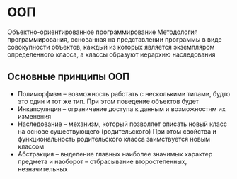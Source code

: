 # ООП

Объектно-ориентированное программирование
Методология программирования, основанная на представлении программы в виде совокупности объектов, каждый из которых является экземпляром определенного класса, а классы образуют иерархию наследования

## Основные принципы ООП

- Полиморфизм – возможность работать с несколькими типами, будто это один и тот же тип. При этом поведение объектов будет
- Инкапсуляция – ограничение доступа к данным и возможностям их изменения
- Наследование – механизм, который позволяет описать новый класс на основе существующего (родительского) При этом свойства и функциональность родительского класса заимствуется новым классом
- Абстракция – выделение главных наиболее значимых характер предмета и наоборот – отбрасывание второстепенных, незначительных

